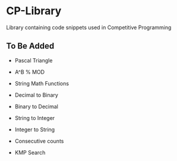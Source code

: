 # CP-Library

Library containing code snippets used in Competitive Programming

## To Be Added

- Pascal Triangle
- A^B % MOD
- String Math Functions

- Decimal to Binary
- Binary to Decimal
- String to Integer
- Integer to String

- Consecutive counts

- KMP Search